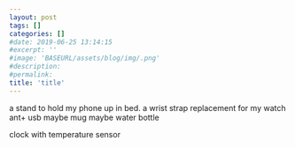 ```yaml
---
layout: post
tags: []
categories: []
#date: 2019-06-25 13:14:15
#excerpt: ''
#image: 'BASEURL/assets/blog/img/.png'
#description:
#permalink:
title: 'title'
---
```



a stand to hold my phone up in bed.
a wrist strap replacement for my watch
ant+ usb
maybe mug
maybe water bottle

clock with temperature sensor 
